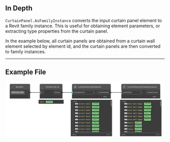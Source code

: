 ## In Depth
`CurtainPanel.AsFamilyInstance` converts the input curtain panel element to a Revit family instance. This is useful for obtaining element parameters, or extracting type properties from the curtain panel.

In the example below, all curtain panels are obtained from a curtain wall element selected by element id, and the curtain panels are then converted to family instances.
___
## Example File

![CurtainPanel.AsFamilyInstance](./Revit.Elements.CurtainPanel.AsFamilyInstance_img.jpg)
